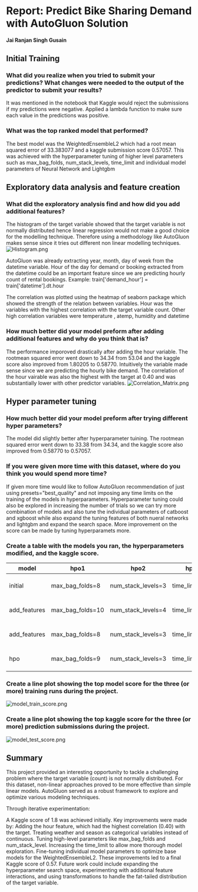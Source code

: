 # Report: Predict Bike Sharing Demand with AutoGluon Solution
#### Jai Ranjan Singh Gusain

## Initial Training
### What did you realize when you tried to submit your predictions? What changes were needed to the output of the predictor to submit your results?
It was mentioned in the notebook that Kaggle would reject the submissions if my predictions were negative.
Applied a lambda function to make sure each value in the predictions was positive.

### What was the top ranked model that performed?
The best model was the WeightedEnsembleL2 which had a root mean squared error of 33.383077 and a kaggle submission score 0.57057.
This was achieved with the hyperparameter tuning of higher level parameters such as max_bag_folds, num_stack_levels, time_limit and individual model parameters of Neural Network and Lightgbm

## Exploratory data analysis and feature creation
### What did the exploratory analysis find and how did you add additional features?
The histogram of the target variable showed that the target variable is not normally distributed hence linear regression would not make a good choice
for the modelling technique. Therefore using a methodology like AutoGluon makes sense since it tries out different non linear modelling techniques.
![Histogram.png](Histogram.png)

AutoGluon was already extracting year, month, day of week from the datetime variable.
Hour of the day for demand or booking extracted from the datetime could be an important feature since we are predicting hourly count of rental bookings. 
Example: train['demand_hour'] = train['datetime'].dt.hour

The correlation was plotted using the heatmap of seaborn package which showed the strength of the relation between variables.
Hour was the variables with the highest correlation with the target variable count.
Other high correlation variables were temperature , atemp, humidity and datetime

### How much better did your model preform after adding additional features and why do you think that is?
The performance imporoved drastically after adding the hour variable.
The rootmean squared error went down to 34.34 from 53.04 and the kaggle score also improved from 1.80205 to 0.58770.
Intuitively the variable made sense since we are predicting the hourly bike demand.
The correlation of the hour vairable was also the highest with the target at 0.40 and was substantially lower with other predictor variables. 
![Correlation_Matrix.png](Correlation_Matrix.png)

## Hyper parameter tuning
### How much better did your model preform after trying different hyper parameters?
The model did slightly better after hyperparameter tuining.
The rootmean squared error went down to 33.38 from 34.34, and the kaggle score also improved from 0.58770 to 0.57057.

### If you were given more time with this dataset, where do you think you would spend more time?
If given more time would like to follow AutoGluon recommendation of just using presets="best_quality" and not imposing any time limits on the training of the models in hyperparameters.
Hyperparameter tuning could also be explored in increasing the number of trials so we can try more combination of models and also tune the individual parameters of catboost and xgboost while also expand the tuning features of both nueral networks and lightgbm and expand the search space. 
More improvement on the score can be made by tuning hyperparamets more.

### Create a table with the models you ran, the hyperparameters modified, and the kaggle score.
|model|hpo1|hpo2|hpo3|hpo4|hpo5|score|
|--|--|--|--|--|--|--|
|initial|max_bag_folds=8|num_stack_levels=3|time_limit=600|presets=best_quality|Individual Model Hyperparameters=[None]|1.80091|
|add_features|max_bag_folds=10|num_stack_levels=4|time_limit=600|presets=best_quality|Individual Model Hyperparameters=[None]|0.74380|
|add_features|max_bag_folds=8|num_stack_levels=3|time_limit=600|presets=best_quality|Individual Model Hyperparameters=[None]|0.58770|
|hpo|max_bag_folds=9|num_stack_levels=3|time_limit=800|presets=None(default)|Individual Model Hyperparameters=[N.Network,LGBM]|0.57057|

### Create a line plot showing the top model score for the three (or more) training runs during the project.

![model_train_score.png](model_train_score.png)

### Create a line plot showing the top kaggle score for the three (or more) prediction submissions during the project.

![model_test_score.png](model_test_score.png)

## Summary
This project provided an interesting opportunity to tackle a challenging problem where the target variable (count) is not normally distributed. For this dataset, non-linear approaches proved to be more effective than simple linear models. AutoGluon served as a robust framework to explore and optimize various modeling techniques.

Through iterative experimentation:

A Kaggle score of 1.8 was achieved initially.
Key improvements were made by:
Adding the hour feature, which had the highest correlation (0.40) with the target.
Treating weather and season as categorical variables instead of continuous.
Tuning high-level parameters like max_bag_folds and num_stack_level.
Increasing the time_limit to allow more thorough model exploration.
Fine-tuning individual model parameters to optimize base models for the WeightedEnsembleL2.
These improvements led to a final Kaggle score of 0.57. Future work could include expanding the hyperparameter search space, experimenting with additional feature interactions, and using transformations to handle the fat-tailed distribution of the target variable.





